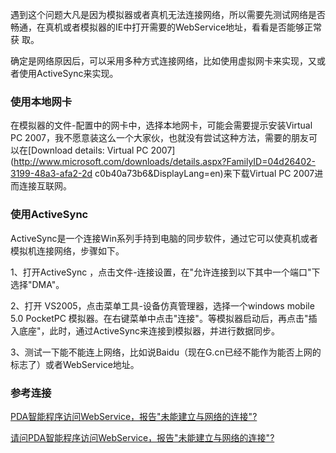 

遇到这个问题大凡是因为模拟器或者真机无法连接网络，所以需要先测试网络是否畅通，在真机或者模拟器的IE中打开需要的WebService地址，看看是否能够正常获
取。

确定是网络原因后，可以采用多种方式连接网络，比如使用虚拟网卡来实现，又或者使用ActiveSync来实现。

### 使用本地网卡

在模拟器的文件-配置中的网卡中，选择本地网卡，可能会需要提示安装Virtual PC
2007，我不愿意装这么一个大家伙，也就没有尝试这种方法，需要的朋友可以在[Download details: Virtual PC 2007](http://www.microsoft.com/downloads/details.aspx?FamilyID=04d26402-3199-48a3-afa2-2d
c0b40a73b6&DisplayLang=en)来下载Virtual PC 2007进而连接互联网。

### 使用ActiveSync

ActiveSync是一个连接Win系列手持到电脑的同步软件，通过它可以使真机或者模拟机连接网络，步骤如下。

1、打开ActiveSync ，点击文件-连接设置，在"允许连接到以下其中一个端口"下选择"DMA"。

2、打开 VS2005，点击菜单工具-设备仿真管理器，选择一个windows mobile 5.0 PocketPC
模拟器。在右键菜单中点击"连接"。等模拟器启动后，再点击"插入底座"，此时，通过ActiveSync来连接到模拟器，并进行数据同步。

3、测试一下能不能连上网络，比如说Baidu（现在G.cn已经不能作为能否上网的标志了）或者WebService地址。

### 参考连接

[PDA智能程序访问WebService，报告"未能建立与网络的连接"? ](http://www.chinaret.com/user/topic_view.aspx?u=jianfangkk&id=0b10f862-db59-4a52-9ceb-9ef1023acd9a)

[请问PDA智能程序访问WebService，报告"未能建立与网络的连接"?  ](http://topic.csdn.net/u/20080610/18/da506852-57da-4df0-beb4-6952eece2f4e.html)


